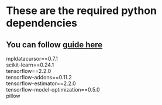 # These are the required python dependencies
## You can follow [guide here](https://www.tensorflow.org/install/pip)  

mpldatacursor==0.7.1  
scikit-learn==0.24.1  
tensorflow==2.2.0  
tensorflow-addons==0.11.2  
tensorflow-estimator==2.2.0  
tensorflow-model-optimization==0.5.0  
pillow
